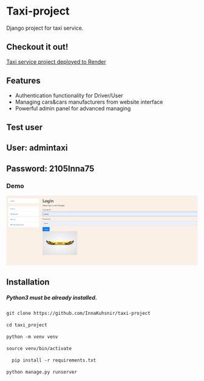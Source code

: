#  Taxi-project
Django project for taxi service.

## Checkout it out!

[Taxi service project deployed to Render](https://taxi-project.onrender.com)

## Features

* Authentication functionality for Driver/User
* Managing cars&cars manufacturers from website interface
* Powerful admin panel for advanced managing

## Test user
##  User: admintaxi

##  Password: 2105Inna75

### Demo
![Taxi project](taxi_project.jpg)

## Installation
##### Python3 must be already installed.

`git clone https://github.com/InnaKuhsnir/taxi-project`

`cd taxi_project`

`python -m venv venv`

`source venv/bin/activate`

`  pip install -r requirements.txt`

`python manage.py runserver 
`
